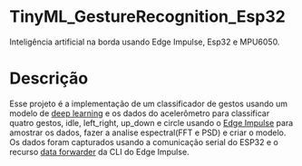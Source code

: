 # TinyML_GestureRecognition_Esp32
Inteligência artificial na borda usando Edge Impulse, Esp32 e MPU6050.

# Descrição
Esse projeto é a implementação de um classificador de gestos usando um modelo de [deep learning](https://pt.wikipedia.org/wiki/Aprendizagem_profunda) e os dados do acelerômetro para classificar quatro gestos, idle, left_right, up_down e circle usando o [Edge Impulse](https://www.edgeimpulse.com/) para amostrar os dados, fazer a analise espectral(FFT e PSD) e criar o modelo. Os dados foram capturados usando a comunicação serial do ESP32 e o recurso [data forwarder](https://docs.edgeimpulse.com/docs/cli-data-forwarder) da CLI do Edge Impulse.
